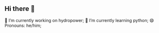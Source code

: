 ## Hi there 👋

🔭 I’m currently working on hydropower;
🌱 I’m currently learning python;
😄 Pronouns: he/him;

